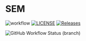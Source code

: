 # SEM

![workflow](https://github.com/raj854/sem/actions/workflows/main.yml/badge.svg)
[![LICENSE](https://img.shields.io/github/license/raj854/sem.svg?style=flat-square)](https://github.com/raj854/sem/blob/master/LICENSE)
[![Releases](https://img.shields.io/github/release/raj854/sem/all.svg?style=flat-square)](https://github.com/raj854/sem/releases)

![GitHub Workflow Status (branch)](https://img.shields.io/github/actions/workflow/status/raj854/sem/main.yml?branch=develop)


